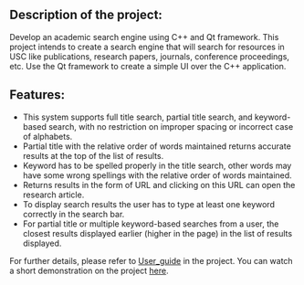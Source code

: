 ## Description of the project:
Develop an academic search engine using C++ and Qt framework. This project intends to create a search engine that will search for resources in USC like publications, research papers, journals, conference proceedings, etc. Use the Qt framework to create a simple UI over the C++ application.

## Features:
- This system supports full title search, partial title search, and keyword-based search, with no restriction on improper spacing or incorrect case of alphabets.
- Partial title with the relative order of words maintained returns accurate results at the top of the list of results.
- Keyword has to be spelled properly in the title search, other words may have some wrong spellings with the relative order of words maintained.
- Returns results in the form of URL and clicking on this URL can open the research article.
- To display search results the user has to type at least one keyword correctly in the search bar.
- For partial title or multiple keyword-based searches from a user, the closest results displayed earlier (higher in the page) in the list of results displayed.
	
For further details, please refer to [User_guide](https://github.com/anujp10/qt_search_engine/blob/master/User_guide.pdf) in the project.
You can watch a short demonstration on the project [here](https://youtu.be/fVp7u6d8Goc).  
